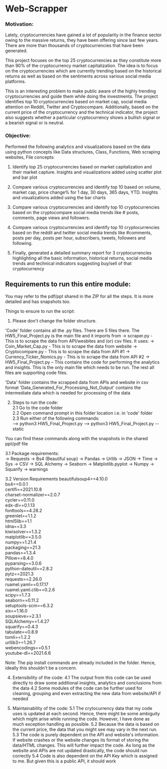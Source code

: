 # Web-Scrapper

### Motivation:
Lately, cryptocurrencies have gained a lot of popularity in the finance sector owing to the massive returns, they have been offering since last few years. There are more than thousands of cryptocurrencies that have been generated.  

This project focuses on the top 25 cryptocurrencies as they constitute more than 90% of the cryptocurrency market capitalization. The idea is to focus on the cryptocurrencies which are currently trending based on the historical returns as well as based on the sentiments across various social media platforms. 

This is an interesting problem to make public aware of the highly trending cryptocurrencies and guide them while doing the investments. The project identifies top 10 cryptocurrencies based on market cap, social media attention on Reddit, Twitter and Cryptocompare. Additionally, based on the current price of the cryptocurrency and the technical indicator, the project also suggests whether a particular cryptocurrency shows a bullish signal or a bearish signal or is neutral.


### Objective:
Performed the following analytics and visualizations based on the data using python concepts like Data structures, Class, Functions, Web scraping websites, File concepts:

1. Identify top 25 cryptocurrencies based on market capitalization and their market capture. Insights and visualizations added using scatter plot and bar plot

2. Compare various cryptocurrencies and identify top 10 based on volume, market cap, price change% for 1 day, 30 days, 365 days, YTD. Insights and visualizations added using the bar charts

3. Compare various cryptocurrencies and identify top 10 cryptocurrencies based on the cryptocompare social media trends like # posts, comments, page views and followers.

4. Compare various cryptocurrencies and identify top 10 cryptocurrencies based on the reddit and twitter social media trends like #comments, posts per day, posts per hour, subscribers, tweets, followers and following.

5. Finally, generated a detailed summary report for 3 cryptocurrencies highlighting all the basic information, historical returns, social media trends and technical indicators suggesting buy/sell of that cryptocurrency


## Requirements to run this entire module:

You may refer to the pdf/ppt shared in the ZIP for all the steps. It is more detailed and has snapshots too.

Things to ensure to run the script:

1. Please don't change the folder structure.

'Code' folder contains all the .py files. There are 5 files there. The HW5_Final_Project.py is the main file and it imports from
	-> scraper.py - This is to scrape the data from API/wesbites and (or) csv files. It uses:
		 -> Coin_Market_Cap.py - This is to scrape the data from website
		 -> Cryptocompare.py - This is to scrape the data from API #1
		 -> Currency_Ticker_Nomics.py - This is to scrape the data from API #2
	-> HW5_Final_Project.py – This contains the code for performing the analytics and insights. This is the only main file which needs to be run. The rest all files are supporting code files. 

'Data' folder contains the scrapped data from APIs and website in csv format
'Data_Generated_For_Processing_Not_Output' contains the intermediate data which is needed for processing of the data


2. Steps to run the code:   
2.1 Go to the code folder    
2.2 Open command prompt in this folder location i.e. in 'code' folder   
2.3 Run either of the following commands:   
	--> python3 HW5_Final_Project.py
	--> python3 HW5_Final_Project.py --static
	
You can find these commands along with the snapshots in the shared ppt/pdf file


3.1 Package requirements:   
-> Requests
-> Bs4 (Beautiful soup)
-> Pandas
-> Urllib
-> JSON
-> Time
-> Sys
-> CSV
-> SQL Alchemy
-> Seaborn
-> Matplotlib.pyplot
-> Numpy
-> Squarify
-> warnings


3.2 Version Requirements
beautifulsoup4==4.10.0   
bs4==0.0.1   
certifi==2021.10.8   
charset-normalizer==2.0.7   
cycler==0.11.0   
edx-dl==0.1.13    
fonttools==4.28.2    
greenlet==1.1.2   
html5lib==1.1   
idna==3.3   
kiwisolver==1.3.2   
matplotlib==3.5.0   
numpy==1.21.4   
packaging==21.3   
pandas==1.3.4   
Pillow==8.4.0   
pyparsing==3.0.6   
python-dateutil==2.8.2   
pytz==2021.3   
requests==2.26.0   
ruamel.yaml==0.17.17   
ruamel.yaml.clib==0.2.6   
scipy==1.7.3   
seaborn==0.11.2   
setuptools-scm==6.3.2   
six==1.16.0   
soupsieve==2.3.1   
SQLAlchemy==1.4.27   
squarify==0.4.3   
tabulate==0.8.9   
tomli==1.2.2   
urllib3==1.26.7   
webencodings==0.5.1   
youtube-dl==2021.6.6   


Note: The pip install commands are already included in the folder. Hence, ideally this shouldn't be a concern.



4. Extensibility of the code:
4.1 The output from this code can be used directly to draw some additional insights, analytics and conclusions from the data
4.2 Some modules of the code can be further used for cleaning, grouping and even extracting the new data from website/API if needed


5. Maintainability of the code:
5.1 The crytocurrency data that my code uses is updated at each second. Hence, there might be some ambiguity which might arise while running the code. However, 
I have done as much exception handling as possible.
5.2 Because the data is based on the current price, the data that you might see may vary in the next run.
5.3 The code is purely dependent on the API and website's information. If website crashes or the website changes its format of storing the data/HTML changes. 
This will further impact the code. As long as the website and APIs are not updated drastically, the code should run correctly
5.4 Code is also dependent on the API Key which is assigned to me. But given this is a public API, it should work
